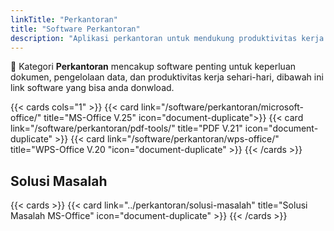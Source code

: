 ```yaml
---
linkTitle: "Perkantoran"
title: "Software Perkantoran"
description: "Aplikasi perkantoran untuk mendukung produktivitas kerja seperti pengolah kata, spreadsheet, dan presentasi."
---
```


🏢 Kategori **Perkantoran** mencakup software penting untuk keperluan dokumen, pengelolaan data, dan produktivitas kerja sehari-hari, dibawah ini link software yang bisa anda donwload.

<!--more-->

{{< cards cols="1" >}}
  {{< card link="/software/perkantoran/microsoft-office/" title="MS-Office V.25" icon="document-duplicate">}}
  {{< card link="/software/perkantoran/pdf-tools/" title="PDF V.21" icon="document-duplicate" >}}
  {{< card link="/software/perkantoran/wps-office/" title="WPS-Office V.20 "icon="document-duplicate" >}}
{{< /cards >}}

## Solusi Masalah

{{< cards >}}
  {{< card link="../perkantoran/solusi-masalah" title="Solusi Masalah MS-Office" icon="document-duplicate" >}}
{{< /cards >}}
